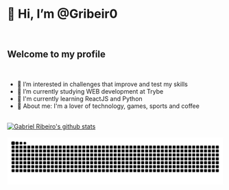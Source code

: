 # 👋 Hi, I’m @Gribeir0

<br/>

## Welcome to my profile

<br/>

- 👀 I’m interested in challenges that improve and test my skills
- 🌱 I’m currently studying WEB development at Trybe
- 🚀 I'm currently learning ReactJS and Python
- 💬 About me: I'm a lover of technology, games, sports and coffee
<br/><br/>

[![Gabriel Ribeiro's github stats](https://github-readme-stats.vercel.app/api?username=Gribeir0&hide=stars,issues&show_icons=true&bg_color=0d1117&title_color=b51414&icon_color=7a120a&text_color=fff)](https://github.com/Gribeir0/github-readme-stats)
<br/><br/>
![Snake animation](https://github.com/Gribeir0/Gribeir0/blob/output/github-contribution-grid-snake.svg)

